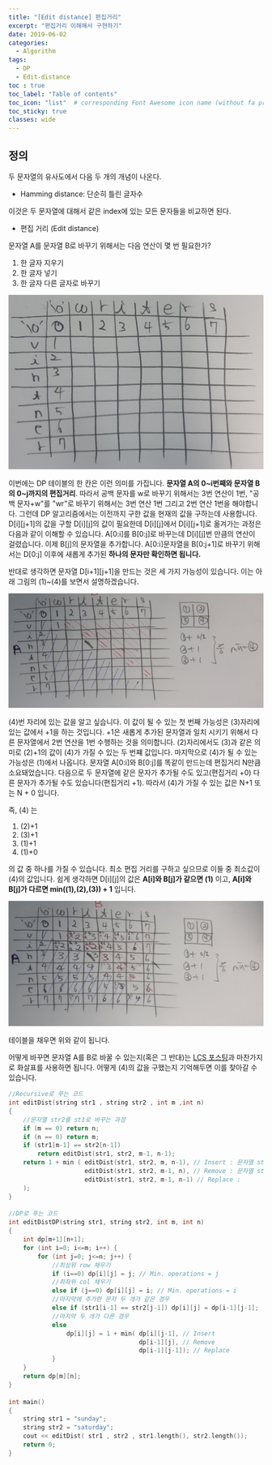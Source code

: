 ```yaml
---
title: "[Edit distance] 편집거리"
excerpt: "편집거리 이해해서 구현하기"
date: 2019-06-02
categories:
  - Algorithm
tags:
  - DP
  - Edit-distance
toc : true
toc_label: "Table of contents"
toc_icon: "list"  # corresponding Font Awesome icon name (without fa prefix)
toc_sticky: true
classes: wide  
---
```


## 정의

두 문자열의 유사도에서 다음 두 개의 개념이 나온다.

- Hamming distance: 단순히 틀린 글자수

이것은 두 문자열에 대해서 같은 index에 있는 모든 문자들을 비교하면 된다.

- 편집 거리 (Edit distance)

문자열 A를 문자열 B로 바꾸기 위해서는 다음 연산이 몇 번 필요한가?

1. 한 글자 지우기
2. 한 글자 넣기
3. 한 글자 다른 글자로 바꾸기


![edit-distance-1](/assets/images/algorithm/edit-distance-1.jpg)  

이번에는 DP 테이블의 한 칸은 이런 의미를 가집니다. **문자열 A의 0~i번째와 문자열 B의 0~j까지의 편집거리**. 따라서 공백 문자를 w로 바꾸기 위해서는 3번 연산이 1번, "공백 문자+w"를 "wr"로 바꾸기 위해서는 3번 연산 1번 그리고 2번 연산 1번을 해야합니다. 그런데 DP 알고리즘에서는 이전까지 구한 값을 현재의 값을 구하는데 사용합니다. D[i][j+1]의 값을 구할 D[i][j]의 값이 필요한데 D[i][j]에서 D[i][j+1]로 옮겨가는 과정은 다음과 같이 이해할 수 있습니다. A[0:i]를 B[0:j]로 바꾸는데 D[i][j]번 만큼의 연산이 걸렸습니다. 이제 B[j]의 문자열을 추가합니다. A[0:i]문자열을 B[0:j+1]로 바꾸기 위해서는 D[0:j] 이후에 새롭게 추가된 **하나의 문자만 확인하면 됩니다.**  

반대로 생각하면 문자열 D[i+1][j+1]을 만드는 것은 세 가지 가능성이 있습니다. 이는 아래 그림의 (1)~(4)를 보면서 설명하겠습니다.

![edit-distance-2](/assets/images/algorithm/edit-distance-2.jpg)  

(4)번 자리에 있는 값을 알고 싶습니다. 이 값이 될 수 있는 첫 번째 가능성은 (3)자리에 있는 값에서 +1을 하는 것입니다. +1은 새롭게 추가된 문자열과 일치 시키기 위해서 다른 문자열에서 2번 연산을 1번 수행하는 것을 의미합니다. (2)자리에서도 (3)과 같은 의미로 (2)+1의 값이 (4)가 가질 수 있는 두 번쨰 값입니다. 마지막으로 (4)가 될 수 있는 가능성은 (1)에서 나옵니다. 문자열 A[0:i]와 B[0:j]를 똑같이 만드는데 편집거리 N만큼 소요돼었습니다. 다음으로 두 문자열에 같은 문자가 추가될 수도 있고(편집거리 +0) 다른 문자가 추가될 수도 있습니다(편집거리 +1). 따라서 (4)가 가질 수 있는 값은 N+1 또는 N + 0 입니다.  

즉, (4) 는  

1. (2)+1 
2. (3)+1  
3. (1)+1 
4. (1)+0   

의 값 중 하나를 가질 수 있습니다. 최소 편집 거리를 구하고 싶으므로 이들 중 최소값이 (4)의 값입니다. 쉽게 생각하면 D[i][j]의 값은 **A[i]와 B[j]가 같으면 (1)** 이고, **A[i]와 B[j]가 다르면 min((1),(2),(3)) + 1** 입니다. 

![edit-distance-3](/assets/images/algorithm/edit-distance-3.jpg)  

테이블을 채우면 위와 같이 됩니다.

어떻게 바꾸면 문자열 A를 B로 바꿀 수 있는지(혹은 그 반대)는 [LCS 포스팅](https://niklasjang.github.io/algorithm/Longest-Common-Subsequence/)과 마찬가지로 화살표를 사용하면 됩니다. 어떻게 (4)의 값을 구했는지 기억해두면 이를 찾아갈 수 있습니다. 

```cpp
//Recursive로 푸는 코드
int editDist(string str1 , string str2 , int m ,int n)
{
    //문자열 str2를 st1로 바꾸는 과정
    if (m == 0) return n;
    if (n == 0) return m;
    if (str1[m-1] == str2[n-1])
        return editDist(str1, str2, m-1, n-1);
    return 1 + min ( editDist(str1, str2, m, n-1), // Insert : 문자열 str2의 뒤에 문자 하나를 추가
                     editDist(str1, str2, m-1, n), // Remove : 문자열 str1의 앞에서 문자 하나를 삭제
                     editDist(str1, str2, m-1, n-1) // Replace : 
    );
}

//DP로 푸는 코드
int editDistDP(string str1, string str2, int m, int n)
{
    int dp[m+1][n+1];
    for (int i=0; i<=m; i++) {
        for (int j=0; j<=n; j++) {
            //최상위 row 채우기
            if (i==0) dp[i][j] = j; // Min. operations = j
            //최좌위 col 채우기
            else if (j==0) dp[i][j] = i; // Min. operations = i
            //마지막에 추가한 문자 두 개가 같은 경우
            else if (str1[i-1] == str2[j-1]) dp[i][j] = dp[i-1][j-1];
            //마지막 두 개가 다른 경우
            else
                dp[i][j] = 1 + min( dp[i][j-1], // Insert
                                    dp[i-1][j], // Remove
                                    dp[i-1][j-1]); // Replace
            }
    }
    return dp[m][n];
}

int main()
{
    string str1 = "sunday";
    string str2 = "saturday";
    cout << editDist( str1 , str2 , str1.length(), str2.length());
    return 0;
}

```